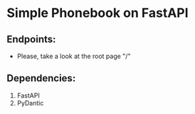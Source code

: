 Simple Phonebook on FastAPI
=========


Endpoints:
---------
 - Please, take a look at the root page "/"


Dependencies:
-------
1. FastAPI
2. PyDantic
